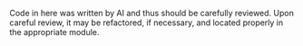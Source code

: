 Code in here was written by AI and thus should be carefully reviewed.
Upon careful review, it may be refactored, if necessary, and located properly
in the appropriate module.
